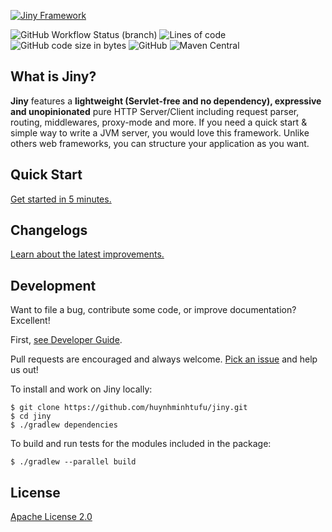 <p>
    <a href="https://jinyframework.com" target="_blank">
        <img alt="Jiny Framework" src="https://i.imgur.com/viYCs8l.png" />
    </a>
</p>

![GitHub Workflow Status (branch)](https://img.shields.io/github/workflow/status/huynhminhtufu/jiny/Java%20CI%20runner/master?label=build&style=flat-square)
![Lines of code](https://img.shields.io/tokei/lines/github/huynhminhtufu/jiny?style=flat-square)
![GitHub code size in bytes](https://img.shields.io/github/languages/code-size/huynhminhtufu/jiny?style=flat-square)
![GitHub](https://img.shields.io/github/license/huynhminhtufu/jiny?style=flat-square)
![Maven Central](https://img.shields.io/maven-central/v/com.jinyframework/core?style=flat-square)

## What is Jiny?

**Jiny** features a **lightweight (Servlet-free and no dependency), expressive and unopinionated** pure HTTP Server/Client including request parser, routing, middlewares, proxy-mode and more. If you need a quick start & simple way to write a JVM server, you would love this framework. Unlike others web frameworks, you can structure your application as you want.

## Quick Start

[Get started in 5 minutes.](https://jinyframework.com)

## Changelogs

[Learn about the latest improvements.](https://jinyframework.com/guide/changelogs.html)

## Development

Want to file a bug, contribute some code, or improve documentation? Excellent!

First, [see Developer Guide](https://jinyframework.com/guide/developer-guide.html).

Pull requests are encouraged and always welcome. [Pick an issue](https://github.com/huynhminhtufu/jiny/issues) and help us out!

To install and work on Jiny locally:

```
$ git clone https://github.com/huynhminhtufu/jiny.git
$ cd jiny
$ ./gradlew dependencies
```

To build and run tests for the modules included in the package:

```
$ ./gradlew --parallel build
```

## License

[Apache License 2.0](https://github.com/huynhminhtufu/jiny/blob/master/LICENSE)